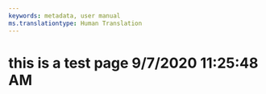 ```yaml
---
keywords: metadata, user manual
ms.translationtype: Human Translation
---
```

# this is a test page 9/7/2020 11:25:48 AM